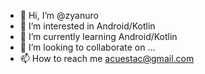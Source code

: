 - 👋 Hi, I’m @zyanuro
- 👀 I’m interested in Android/Kotlin
- 🌱 I’m currently learning Android/Kotlin
- 💞️ I’m looking to collaborate on ...
- 📫 How to reach me acuestac@gmail.com

<!---
zyanuro/zyanuro is a ✨ special ✨ repository because its `README.md` (this file) appears on your GitHub profile.
You can click the Preview link to take a look at your changes.
--->
